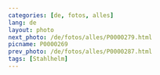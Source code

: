 ```yaml
---
categories: [de, fotos, alles]
lang: de
layout: photo
next_photo: /de/fotos/alles/P0000279.html
picname: P0000269
prev_photo: /de/fotos/alles/P0000287.html
tags: [Stahlhelm]
---
```

